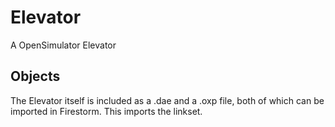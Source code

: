 # Elevator
A OpenSimulator Elevator


## Objects
The Elevator itself is included as a .dae and a .oxp file, both of which can be imported in Firestorm.
This imports the linkset.
